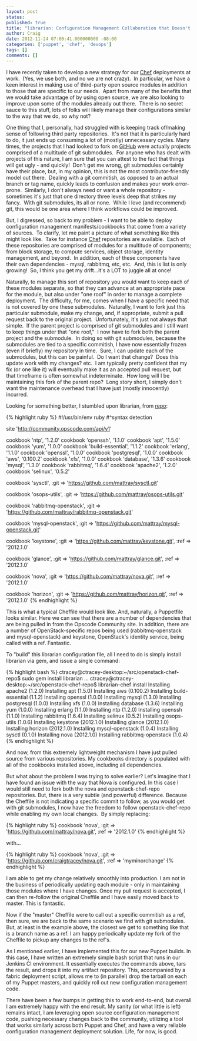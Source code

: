```yaml
---
layout: post
status:
published: true
title: "librarian: Configuration Management Collaboration that Doesn't Suck"
author: Craig
date: 2012-11-24 07:00:41.000000000 -08:00
categories: ['puppet', 'chef', 'devops']
tags: []
comments: []
---
```

I have recently taken to develop a new strategy for our [Chef](http://www.opscode.com) deployments at work.  (Yes, we use both, and no we are not crazy).  In particular, we have a keen interest in making use of third-party open source modules in addition to those that are specific to our needs.  Apart from many of the benefits that we would take advantage of by using open source, we are also looking to improve upon some of the modules already out there.  There is no secret sauce to this stuff, lots of folks will likely manage their configurations similar to the way that we do, so why not?

One thing that I, personally, had struggled with is keeping track of/making sense of following third party repositories.  It's not that it is particularly hard to do, it just ends up consuming a lot of (mostly) unnecessary cycles. Many times, the projects that I had looked to fork on [GitHub](http://github.com) were actually projects comprised of a multitude of git submodules.  For anyone who has dealt with projects of this nature, I am sure that you can attest to the fact that things will get ugly - and quickly!  Don't get me wrong, git submodules certainly have their place, but, in my opinion, this is not the most contributor-friendly model out there.  Dealing with a git commitish, as opposed to an actual branch or tag name, quickly leads to confusion and makes your work error-prone.  Similarly, I don't always need or want a whole repository - sometimes it's just that one directory three levels deep that strikes my fancy.  With git submodules, its all or none.  While I love (and recommend) git, this would be one area where I think workflows could be improved.

But, I digressed, so back to my problem - I want to be able to deploy configuration management manifests/cookbooks that come from a variety of sources.  To clarify, let me paint a picture of what something like this might look like.  Take for instance [Chef](https://github.com/opscode/openstack-chef-repo) repositories are available.  Each of these repositories are comprised of modules for a multitude of components; from block storage, to compute services, object storage, identity management, and beyond.  In addition, each of these components have their own dependencies - mysql, rabbitmq, etc, etc.  And, this is list is only growing!  So, I think you get my drift...it's a LOT to juggle all at once!

Naturally, to manage this sort of repository you would want to keep each of these modules separate, so that they can advance at an appropriate pace for the module, but also under "one roof" in order to manage a complete deployment.  The difficulty, for me, comes when I have a specific need that is not covered by one these submodules.  Naturally, I want to fork just this particular submodule, make my change, and, if appropriate, submit a pull request back to the original project.  Unfortunately, it's just not always that simple.  If the parent project is comprised of git submodules and I still want to keep things under that "one roof,"  I now have to fork both the parent project and the submodule.  In doing so with git submodules, because the submodules are tied to a specific commitish, I have now essentially frozen (even if briefly) my repository in time.  Sure, I can update each of the submodules, but this can be painful.  Do I want that change?  Does this update work with my changes? etc.  I am typically pretty confident that my fix (or one like it) will eventually make it as an accepted pull request, but that timeframe is often somewhat indeterminate.  How long will I be maintaining this fork of the parent repo?  Long story short, I simply don't want the maintenance overhead that I have just (mostly innocently) incurred.

Looking for something better, I stumbled upon librarian, from [repo](https://github.com/opscode/openstack-chef-reporepo):

{% highlight ruby %}
#!/usr/bin/env ruby
#^syntax detection

site 'http://community.opscode.com/api/v1'

cookbook 'ntp', '1.2.0'
cookbook 'openssh', '1.1.0'
cookbook 'apt', '1.5.0'
cookbook 'yum', '1.0.0'
cookbook 'build-essential', '1.1.2'
cookbook 'erlang', '1.1.0'
cookbook 'openssl', '1.0.0'
cookbook 'postgresql', '1.0.0'
cookbook 'aws', '0.100.2'
cookbook 'xfs', '1.0.0'
cookbook 'database', '1.3.6'
cookbook 'mysql', '1.3.0'
cookbook 'rabbitmq', '1.6.4'
cookbook 'apache2', '1.2.0'
cookbook 'selinux', '0.5.2'

cookbook 'sysctl',
  :git => 'https://github.com/mattray/sysctl.git'

cookbook 'osops-utils',
  :git => 'https://github.com/mattray/osops-utils.git'

cookbook 'rabbitmq-openstack',
  :git => 'https://github.com/mattray/rabbitmq-openstack.git'

cookbook 'mysql-openstack',
  :git => 'https://github.com/mattray/mysql-openstack.git'

cookbook 'keystone',
  :git => 'https://github.com/mattray/keystone.git',
  :ref => '2012.1.0'

cookbook 'glance',
 :git => 'https://github.com/mattray/glance.git',
 :ref => '2012.1.0'

cookbook 'nova',
 :git => 'https://github.com/mattray/nova.git',
 :ref => '2012.1.0'

cookbook 'horizon',
 :git => 'https://github.com/mattray/horizon.git',
 :ref => '2012.1.0'
{% endhighlight %}

This is what a typical Cheffile would look like. And, naturally, a Puppetfile looks similar. Here we can see that there are a number of dependencies that are being pulled in from the Opscode Community site. In addition, there are a number of OpenStack-specific repos being used (rabbitmq-openstack and mysql-openstack) and keystone, OpenStack's identity service, being called with a ref. Fantastic.

To "build" this librarian configuration file, all I need to do is simply install librarian via gem, and issue a single command:

{% highlight bash %}
ctracey@ctracey-desktop:~/src/openstack-chef-repo$ sudo gem install librarian
...
ctracey@ctracey-desktop:~/src/openstack-chef-repo$ librarian-chef install
Installing apache2 (1.2.0)
Installing apt (1.5.0)
Installing aws (0.100.2)
Installing build-essential (1.1.2)
Installing openssl (1.0.0)
Installing mysql (1.3.0)
Installing postgresql (1.0.0)
Installing xfs (1.0.0)
Installing database (1.3.6)
Installing yum (1.0.0)
Installing erlang (1.1.0)
Installing ntp (1.2.0)
Installing openssh (1.1.0)
Installing rabbitmq (1.6.4)
Installing selinux (0.5.2)
Installing osops-utils (1.0.6)
Installing keystone (2012.1.0)
Installing glance (2012.1.0)
Installing horizon (2012.1.0)
Installing mysql-openstack (1.0.4)
Installing sysctl (0.1.0)
Installing nova (2012.1.0)
Installing rabbitmq-openstack (1.0.4)
{% endhighlight %}

And now, from this extremely lightweight mechanism I have just pulled source from various repositories. My cookbooks directory is populated with all of the cookbooks installed above, including all dependencies.

But what about the problem I was trying to solve earlier? Let's imagine that I have found an issue with the way that Nova is configured. In this case I would still need to fork both the nova and openstack-chef-repo repositories. But, there is a very subtle (and powerful) difference. Because the Cheffile is not indicating a specific commit to follow, as you would get with git submodules, I now have the freedom to follow openstack-chef-repo while enabling my own local changes.  By simply replacing:

{% highlight ruby %}
cookbook 'nova',
  :git => 'https://github.com/mattray/nova.git',
  :ref => '2012.1.0'
{% endhighlight %}

with...

{% highlight ruby %}
cookbook 'nova',
  :git => 'https://github.com/craigtracey/nova.git',
  :ref => 'myminorchange'
{% endhighlight %}

I am able to get my change relatively smoothly into production. I am not in the business of periodically updating each module - only in maintaining those modules where I have changes. Once my pull request is accepted, I can then re-follow the original Cheffile and I have easily moved back to master. This is fantastic.

Now if the "master" Cheffile were to call out a specific commitish as a ref, then sure, we are back to the same scenario we find with git submodules. But, at least in the example above, the closest we get to something like that is a branch name as a ref. I am happy periodically update my fork of the Cheffile to pickup any changes to the ref's.

As I mentioned earlier, I have implemented this for our new Puppet builds. In this case, I have written an extremely simple bash script that runs in our Jenkins CI environment. It essentially executes the commands above, tars the result, and drops it into my artifact repository. This, accompanied by a fabric deployment script, allows me to (in parallel) drop the tarball on each of my Puppet masters, and quickly roll out new configuration management code.

There have been a few bumps in getting this to work end-to-end, but overall I am extremely happy with the end result. My sanity (or what little is left) remains intact, I am leveraging open source configuration management code, pushing necessary changes back to the community, utilizing a tool that works similarly across both Puppet and Chef, and have a very reliable configuration management deployment solution. Life, for now, is good.
